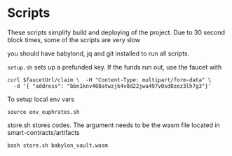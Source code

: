 # Scripts
These scripts simplify build and deploying of the project. Due to 30 second block times, some of the scripts are very slow

you should have babylond, jq and git installed to run all scripts.

`setup.sh` sets up a prefunded key. If the funds run out, use the faucet with
```
curl $faucetUrl/claim \  -H "Content-Type: multipart/form-data" \                            
  -d '{ "address": "bbn1knv468atwzjk4v0d22jwa497v0sd0zez3lh7g3"}'
```

To setup local env vars
```
source env_euphrates.sh
```

store.sh stores codes. The argument needs to be the wasm file located in smart-contracts/artifacts 
```
bash store.sh babylon_vault.wasm
```